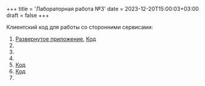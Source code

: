 +++
title = 'Лабораторная работа №3'
date = 2023-12-20T15:00:03+03:00
draft = false
+++

Клиентский код для работы со сторонними сервисами:
1. [Развернутое приложение](https://fizic.github.io/herzen-js-portfolio/lab_3/task_1.html), [Код](https://github.com/Fizic/herzen-js-portfolio/blob/master/static/js/lab_3/task_1.js)
2. 
3. 
4. 
5. [Код](https://replit.com/@elkostylevaa/web#%D0%BE%D0%BE%D0%BF.js)
6. [Код](https://github.com/elyakkos/webb.git)
7. 